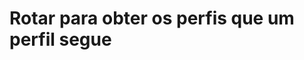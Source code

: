 #  Rotar para obter os perfis que um perfil segue

<api-endpoint openapi-path="../../specifications/shapeUpSwagger2.json" method="GET" endpoint="/v1/Follow/getFollowing/{profileId}"/>